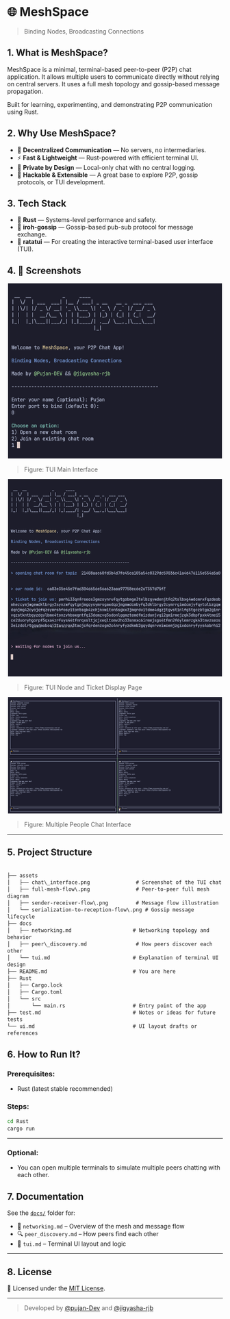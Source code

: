 # 🌐 MeshSpace

> Binding Nodes, Broadcasting Connections

## 1. What is MeshSpace?

MeshSpace is a minimal, terminal-based peer-to-peer (P2P) chat application. It allows multiple users to communicate directly without relying on central servers. It uses a full mesh topology and gossip-based message propagation.

Built for learning, experimenting, and demonstrating P2P communication using Rust.

## 2. Why Use MeshSpace?

- 🛜 **Decentralized Communication** — No servers, no intermediaries.
- ⚡ **Fast & Lightweight** — Rust-powered with efficient terminal UI.
- 🔐 **Private by Design** — Local-only chat with no central logging.
- 🧪 **Hackable & Extensible** — A great base to explore P2P, gossip protocols, or TUI development.

## 3. Tech Stack

- 🦀 **Rust** — Systems-level performance and safety.
- 📡 **iroh-gossip** — Gossip-based pub-sub protocol for message exchange.
- 🧵 **ratatui** — For creating the interactive terminal-based user interface (TUI).


## 4. 📸 Screenshots
<p align="center">
  <img src="assets/main-page.png" alt="Main Page" width="500">
  <br/>
</p>

> Figure: TUI Main Interface

<p align="center">
  <img src="assets/ticket-page.png" alt="Ticket Page" width="500">
  <br/>
</p>

> Figure: TUI Node and Ticket Display Page

<p align="center">
  <img src="assets/multiple-people-chat.png" alt="Ticket Page" width="500">
  <br/>
</p>

> Figure: Multiple People Chat Interface

---

## 5. Project Structure

```

├── assets
│   ├── chat\_interface.png               # Screenshot of the TUI chat
│   ├── full-mesh-flow\.png               # Peer-to-peer full mesh diagram
│   ├── sender-receiver-flow\.png         # Message flow illustration
│   └── serialization-to-reception-flow\.png # Gossip message lifecycle
├── docs
│   ├── networking.md                    # Networking topology and behavior
│   ├── peer\_discovery.md                # How peers discover each other
│   └── tui.md                           # Explanation of terminal UI design
├── README.md                            # You are here
├── Rust
│   ├── Cargo.lock
│   ├── Cargo.toml
│   └── src
│       └── main.rs                      # Entry point of the app
├── test.md                              # Notes or ideas for future tests
└── ui.md                                # UI layout drafts or references

```

## 6. How to Run It?

### Prerequisites:

- Rust (latest stable recommended)

### Steps:

```bash
cd Rust
cargo run
```

---

### Optional:

- You can open multiple terminals to simulate multiple peers chatting with each other.

## 7. Documentation

See the [`docs/`](./docs) folder for:

- 📡 `networking.md` – Overview of the mesh and message flow
- 🔍 `peer_discovery.md` – How peers find each other
- 🎨 `tui.md` – Terminal UI layout and logic

---

## 8. License

📝 Licensed under the [MIT License](./LICENSE).

---

> Developed by [@pujan-Dev](https://github.com/Pujan-Dev) and [@jigyasha-rjb](https://github.com/jigyasha-rjb)
